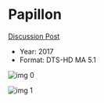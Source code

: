 # Papillon

[Discussion Post](https://www.avsforum.com/threads/bass-eq-for-filtered-movies.2995212/post-57089762)

* Year: 2017
* Format: DTS-HD MA 5.1

![img 0](https://i.imgur.com/5SyeBJq.jpg)

![img 1](https://i.imgur.com/nncGNed.jpg)

